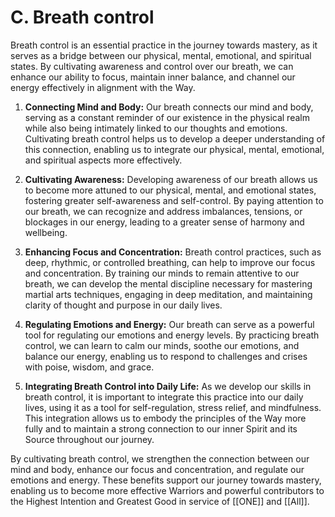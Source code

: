 # C. Breath control

Breath control is an essential practice in the journey towards mastery, as it serves as a bridge between our physical, mental, emotional, and spiritual states. By cultivating awareness and control over our breath, we can enhance our ability to focus, maintain inner balance, and channel our energy effectively in alignment with the Way.

1.  **Connecting Mind and Body:** Our breath connects our mind and body, serving as a constant reminder of our existence in the physical realm while also being intimately linked to our thoughts and emotions. Cultivating breath control helps us to develop a deeper understanding of this connection, enabling us to integrate our physical, mental, emotional, and spiritual aspects more effectively.
    
2.  **Cultivating Awareness:** Developing awareness of our breath allows us to become more attuned to our physical, mental, and emotional states, fostering greater self-awareness and self-control. By paying attention to our breath, we can recognize and address imbalances, tensions, or blockages in our energy, leading to a greater sense of harmony and wellbeing.
    
3.  **Enhancing Focus and Concentration:** Breath control practices, such as deep, rhythmic, or controlled breathing, can help to improve our focus and concentration. By training our minds to remain attentive to our breath, we can develop the mental discipline necessary for mastering martial arts techniques, engaging in deep meditation, and maintaining clarity of thought and purpose in our daily lives.
    
4.  **Regulating Emotions and Energy:** Our breath can serve as a powerful tool for regulating our emotions and energy levels. By practicing breath control, we can learn to calm our minds, soothe our emotions, and balance our energy, enabling us to respond to challenges and crises with poise, wisdom, and grace.
    
5.  **Integrating Breath Control into Daily Life:** As we develop our skills in breath control, it is important to integrate this practice into our daily lives, using it as a tool for self-regulation, stress relief, and mindfulness. This integration allows us to embody the principles of the Way more fully and to maintain a strong connection to our inner Spirit and its Source throughout our journey.
    

By cultivating breath control, we strengthen the connection between our mind and body, enhance our focus and concentration, and regulate our emotions and energy. These benefits support our journey towards mastery, enabling us to become more effective Warriors and powerful contributors to the Highest Intention and Greatest Good in service of [[ONE]] and [[All]]. 